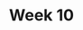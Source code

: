 ---
layout: post
title: Week 10
category: classes
week: 10
last_week: 9
topic: data_viz
wip: true
---